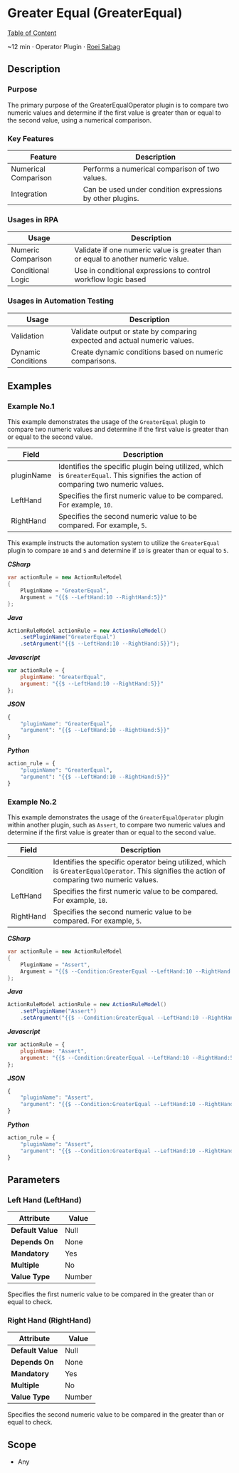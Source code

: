 # Greater Equal (GreaterEqual)

[Table of Content](../Home.md)  

~12 min · Operator Plugin · [Roei Sabag](https://www.linkedin.com/in/roei-sabag-247aa18/)

## Description

### Purpose

The primary purpose of the GreaterEqualOperator plugin is to compare two numeric values and determine if the first value is greater than or equal to the second value, using a numerical comparison.

### Key Features

| Feature              | Description                                               |
|----------------------|-----------------------------------------------------------|
| Numerical Comparison | Performs a numerical comparison of two values.            |
| Integration          | Can be used under condition expressions by other plugins. |

### Usages in RPA

| Usage              | Description                                                                      |
|--------------------|----------------------------------------------------------------------------------|
| Numeric Comparison | Validate if one numeric value is greater than or equal to another numeric value. |
| Conditional Logic  | Use in conditional expressions to control workflow logic based                   |

### Usages in Automation Testing

| Usage              | Description                                                               |
|--------------------|---------------------------------------------------------------------------|
| Validation         | Validate output or state by comparing expected and actual numeric values. |
| Dynamic Conditions | Create dynamic conditions based on numeric comparisons.                   |

## Examples

### Example No.1

This example demonstrates the usage of the `GreaterEqual` plugin to compare two numeric values and determine if the first value is greater than or equal to the second value.

| Field      | Description                                                                                                                        |
|------------|------------------------------------------------------------------------------------------------------------------------------------|
| pluginName | Identifies the specific plugin being utilized, which is `GreaterEqual`. This signifies the action of comparing two numeric values. |
| LeftHand   | Specifies the first numeric value to be compared. For example, `10`.                                                               |
| RightHand  | Specifies the second numeric value to be compared. For example, `5`.                                                               |

This example instructs the automation system to utilize the `GreaterEqual` plugin to compare `10` and `5` and determine if `10` is greater than or equal to `5`.

_**CSharp**_

```csharp
var actionRule = new ActionRuleModel
{
    PluginName = "GreaterEqual",
    Argument = "{{$ --LeftHand:10 --RightHand:5}}"
};
```

_**Java**_

```java
ActionRuleModel actionRule = new ActionRuleModel()
    .setPluginName("GreaterEqual")
    .setArgument("{{$ --LeftHand:10 --RightHand:5}}");
```

_**Javascript**_

```js
var actionRule = {
    pluginName: "GreaterEqual",
    argument: "{{$ --LeftHand:10 --RightHand:5}}"
};
```

_**JSON**_

```js
{
    "pluginName": "GreaterEqual",
    "argument": "{{$ --LeftHand:10 --RightHand:5}}"
}
```

_**Python**_

```python
action_rule = {
    "pluginName": "GreaterEqual",
    "argument": "{{$ --LeftHand:10 --RightHand:5}}"
}
```
### Example No.2

This example demonstrates the usage of the `GreaterEqualOperator` plugin within another plugin, such as `Assert`, to compare two numeric values and determine if the first value is greater than or equal to the second value.

| Field     | Description                                                                                                                                  |
|-----------|----------------------------------------------------------------------------------------------------------------------------------------------|
| Condition | Identifies the specific operator being utilized, which is `GreaterEqualOperator`. This signifies the action of comparing two numeric values. |
| LeftHand  | Specifies the first numeric value to be compared. For example, `10`.                                                                         |
| RightHand | Specifies the second numeric value to be compared. For example, `5`.                                                                         |

_**CSharp**_

```csharp
var actionRule = new ActionRuleModel
{
    PluginName = "Assert",
    Argument = "{{$ --Condition:GreaterEqual --LeftHand:10 --RightHand:5}}"
};
```

_**Java**_

```java
ActionRuleModel actionRule = new ActionRuleModel()
    .setPluginName("Assert")
    .setArgument("{{$ --Condition:GreaterEqual --LeftHand:10 --RightHand:5}}");
```

_**Javascript**_

```js
var actionRule = {
    pluginName: "Assert",
    argument: "{{$ --Condition:GreaterEqual --LeftHand:10 --RightHand:5}}"
};
```

_**JSON**_

```js
{
    "pluginName": "Assert",
    "argument": "{{$ --Condition:GreaterEqual --LeftHand:10 --RightHand:5}}"
}
```

_**Python**_

```python
action_rule = {
    "pluginName": "Assert",
    "argument": "{{$ --Condition:GreaterEqual --LeftHand:10 --RightHand:5}}"
}
```

## Parameters

### Left Hand (LeftHand)

| Attribute         | Value             |
|-------------------|-------------------|
| **Default Value** | Null              |
| **Depends On**    | None              |
| **Mandatory**     | Yes               |
| **Multiple**      | No                |
| **Value Type**    | Number            |

Specifies the first numeric value to be compared in the greater than or equal to check.

### Right Hand (RightHand)

| Attribute         | Value             |
|-------------------|-------------------|
| **Default Value** | Null              |
| **Depends On**    | None              |
| **Mandatory**     | Yes               |
| **Multiple**      | No                |
| **Value Type**    | Number            |

Specifies the second numeric value to be compared in the greater than or equal to check.

## Scope

* Any